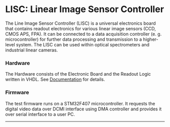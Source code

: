 LISC: Linear Image Sensor Controller
======

The Line Image Sensor Controller (LISC) is a universal electronics board that contains readout electronics for various linear image sensors (CCD, CMOS APS, FPA). 
It can be connected to a data acquisition controller (e. g. microcontroller) for further data processing and transmission to a higher-level system. 
The LISC can be used within optical spectrometers and industrial linear cameras.


### Hardware

The Hardware consists of the Electronic Board and the Readout Logic written in VHDL. See [Documentation](/Documentation) for details.

### Firmware

The test firmware runs on a STM32F407 microcontroller. It requests the digital video data over DCMI interface using DMA controller and provides it over serial interface
to a user PC.


---
